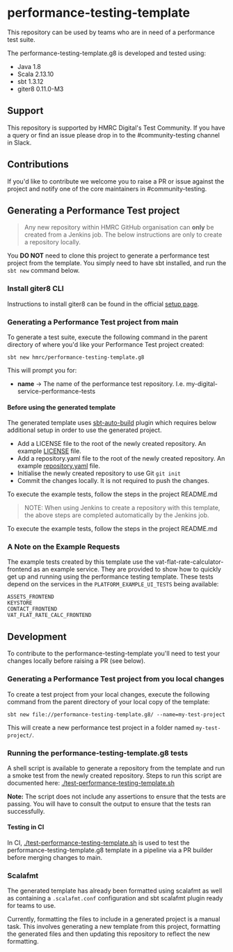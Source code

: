 
# performance-testing-template

This repository can be used by teams who are in need of a performance test suite. 

The performance-testing-template.g8 is developed and tested using:
* Java 1.8
* Scala 2.13.10
* sbt 1.3.12
* giter8 0.11.0-M3


## Support
This repository is supported by HMRC Digital's Test Community. If you have a query or find an issue please drop in to the #community-testing channel in Slack.

## Contributions
If you'd like to contribute we welcome you to raise a PR or issue against the project and notify one of the core maintainers in #community-testing.

## Generating a Performance Test project
> Any new repository within HMRC GitHub organisation can **only** be created from a Jenkins job.
> The below instructions are only to create a repository locally.

You **DO NOT** need to clone this project to generate a performance test project from the template. You simply need to have
sbt installed, and run the `sbt new` command below.

### Install giter8 CLI 
Instructions to install giter8 can be found in the official [setup page](http://www.foundweekends.org/giter8/setup.html).

### Generating a Performance Test project from main
To generate a test suite, execute the following command in the parent directory of where you'd like your Performance Test project created:
    
    sbt new hmrc/performance-testing-template.g8

This will prompt you for:
- **name** -> The name of the performance test repository.  I.e. my-digital-service-performance-tests

#### Before using the generated template
The generated template uses [sbt-auto-build](https://github.com/hmrc/sbt-auto-build) plugin which requires below additional setup in order to use the generated project.
* Add a LICENSE file to the root of the newly created repository. An example [LICENSE](https://raw.githubusercontent.com/hmrc/performance-testing-template.g8/main/LICENSE) file.
* Add a repository.yaml file to the root of the newly created repository. An example [repository.yaml](https://raw.githubusercontent.com/hmrc/performance-testing-template.g8/main/repository.yaml) file.
* Initialise the newly created repository to use Git `git init`
* Commit the changes locally. It is not required to push the changes.

To execute the example tests, follow the steps in the project README.md

> NOTE: When using Jenkins to create a repository with this template, the above steps are completed automatically by the Jenkins job.

To execute the example tests, follow the steps in the project README.md

### A Note on the Example Requests
The example tests created by this template use the vat-flat-rate-calculator-frontend as an example service.  They are provided to show how to quickly get up and running using the performance testing template. These tests depend on the services in the `PLATFORM_EXAMPLE_UI_TESTS` being available:

    ASSETS_FRONTEND
    KEYSTORE
    CONTACT_FRONTEND
    VAT_FLAT_RATE_CALC_FRONTEND

## Development
To contribute to the performance-testing-template you'll need to test your changes locally before raising a PR (see below).  

### Generating a Performance Test project from you local changes
To create a test project from your local changes, execute the following command from the parent directory of your local copy of the template:

    sbt new file://performance-testing-template.g8/ --name=my-test-project

This will create a new performance test project in a folder named `my-test-project/`.  
 
### Running the performance-testing-template.g8 tests
A shell script is available to generate a repository from the template and run a smoke test 
from the newly created repository. Steps to run this script are documented here:
[./test-performance-testing-template.sh](test-performance-testing-template.sh)

**Note:** The script does not include any assertions to ensure that the tests are passing. You will have to consult the 
output to ensure that the tests ran successfully.

#### Testing in CI
In CI, [./test-performance-testing-template.sh](test-performance-testing-template.sh) is used to test the 
performance-testing-template.g8 template in a pipeline via a PR builder before merging changes to main. 

### Scalafmt
The generated template has already been formatted using scalafmt as well as containing a `.scalafmt.conf` configuration and sbt scalafmt plugin ready for teams to use. 

Currently, formatting the files to include in a generated project is a manual task. This involves generating a new template from this project, formatting the generated files and then updating this repository to reflect the new formatting.